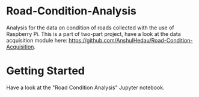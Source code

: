 # Road-Condition-Analysis
Analysis for the data on condition of roads collected with the use of Raspberry Pi. This is a part of two-part project, have a look at the data acquisition module here: https://github.com/AnshulHedau/Road-Condition-Acquisition.

# Getting Started
Have a look at the "Road Condition Analysis" Jupyter notebook.
